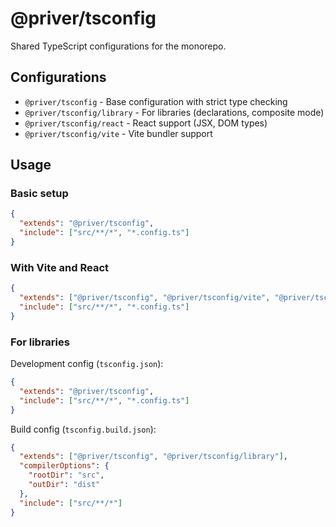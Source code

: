 # @priver/tsconfig

Shared TypeScript configurations for the monorepo.

## Configurations

- `@priver/tsconfig` - Base configuration with strict type checking
- `@priver/tsconfig/library` - For libraries (declarations, composite mode)
- `@priver/tsconfig/react` - React support (JSX, DOM types)
- `@priver/tsconfig/vite` - Vite bundler support

## Usage

### Basic setup

```json
{
  "extends": "@priver/tsconfig",
  "include": ["src/**/*", "*.config.ts"]
}
```

### With Vite and React

```json
{
  "extends": ["@priver/tsconfig", "@priver/tsconfig/vite", "@priver/tsconfig/react"],
  "include": ["src/**/*", "*.config.ts"]
}
```

### For libraries

Development config (`tsconfig.json`):

```json
{
  "extends": "@priver/tsconfig",
  "include": ["src/**/*", "*.config.ts"]
}
```

Build config (`tsconfig.build.json`):

```json
{
  "extends": ["@priver/tsconfig", "@priver/tsconfig/library"],
  "compilerOptions": {
    "rootDir": "src",
    "outDir": "dist"
  },
  "include": ["src/**/*"]
}
```
